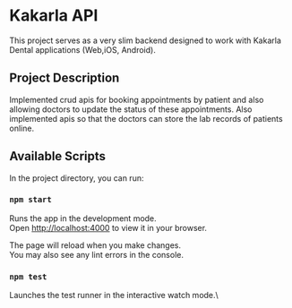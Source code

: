 # Kakarla API

This project serves as a very slim backend designed to work with Kakarla Dental applications (Web,iOS, Android).

## Project Description

Implemented crud apis for booking appointments by patient and also allowing doctors to update the status of these appointments. Also implemented apis so that the 
doctors can store the lab records of patients online.

## Available Scripts

In the project directory, you can run:

### `npm start`

Runs the app in the development mode.\
Open [http://localhost:4000](http://localhost:4000) to view it in your browser.

The page will reload when you make changes.\
You may also see any lint errors in the console.

### `npm test`

Launches the test runner in the interactive watch mode.\

